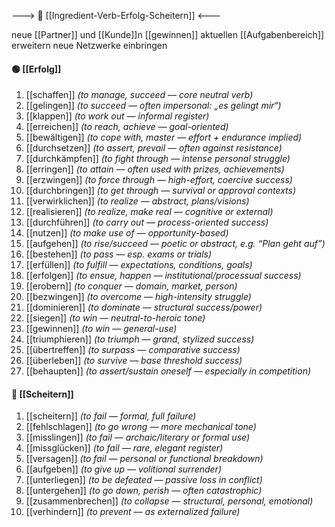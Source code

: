 ---> 🧗 [[Ingredient-Verb-Erfolg-Scheitern]] <---

neue [[Partner]] und [[Kunde]]n [[gewinnen]]
aktuellen [[Aufgabenbereich]] erweitern
neue Netzwerke einbringen
#### 🟢 [[Erfolg]]  
1) [[schaffen]] *(to manage, succeed — core neutral verb)*  
2) [[gelingen]] *(to succeed — often impersonal: „es gelingt mir“)*  
3) [[klappen]] *(to work out — informal register)*  
4) [[erreichen]] *(to reach, achieve — goal-oriented)*  
5) [[bewältigen]] *(to cope with, master — effort + endurance implied)*  
6) [[durchsetzen]] *(to assert, prevail — often against resistance)*  
7) [[durchkämpfen]] *(to fight through — intense personal struggle)*  
8) [[erringen]] *(to attain — often used with prizes, achievements)*  
9) [[erzwingen]] *(to force through — high-effort, coercive success)*  
10) [[durchbringen]] *(to get through — survival or approval contexts)*  
11) [[verwirklichen]] *(to realize — abstract, plans/visions)*  
12) [[realisieren]] *(to realize, make real — cognitive or external)*  
13) [[durchführen]] *(to carry out — process-oriented success)*  
14) [[nutzen]] *(to make use of — opportunity-based)*  
15) [[aufgehen]] *(to rise/succeed — poetic or abstract, e.g. “Plan geht auf”)*  
16) [[bestehen]] *(to pass — esp. exams or trials)*  
17) [[erfüllen]] *(to fulfill — expectations, conditions, goals)*  
18) [[erfolgen]] *(to ensue, happen — institutional/processual success)*  
19) [[erobern]] *(to conquer — domain, market, person)*  
20) [[bezwingen]] *(to overcome — high-intensity struggle)*  
21) [[dominieren]] *(to dominate — structural success/power)*  
22) [[siegen]] *(to win — neutral-to-heroic tone)*  
23) [[gewinnen]] *(to win — general-use)*  
24) [[triumphieren]] *(to triumph — grand, stylized success)*  
25) [[übertreffen]] *(to surpass — comparative success)*  
26) [[überleben]] *(to survive — base threshold success)*  
27) [[behaupten]] *(to assert/sustain oneself — especially in competition)*  

#### 🔴 [[Scheitern]]  
1) [[scheitern]] *(to fail — formal, full failure)*  
2) [[fehlschlagen]] *(to go wrong — more mechanical tone)*  
3) [[misslingen]] *(to fail — archaic/literary or formal use)*  
4) [[missglücken]] *(to fail — rare, elegant register)*  
5) [[versagen]] *(to fail — personal or functional breakdown)*  
6) [[aufgeben]] *(to give up — volitional surrender)*  
7) [[unterliegen]] *(to be defeated — passive loss in conflict)*  
8) [[untergehen]] *(to go down, perish — often catastrophic)*  
9) [[zusammenbrechen]] *(to collapse — structural, personal, emotional)*  
10) [[verhindern]] *(to prevent — as externalized failure)*  